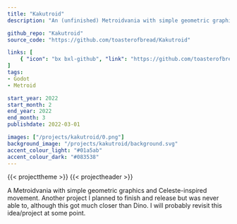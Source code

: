 ```yaml
---
title: "Kakutroid"
description: "An (unfinished) Metroidvania with simple geometric graphics and Celeste-inspired movement."

github_repo: "Kakutroid"
source_code: "https://github.com/toasterofbread/Kakutroid"

links: [
    { "icon": "bx bxl-github", "link": "https://github.com/toasterofbread/Kakutroid", "label": "Repository" }
]
tags:
- Godot
- Metroid

start_year: 2022
start_month: 2
end_year: 2022
end_month: 3
publishdate: 2022-03-01

images: ["/projects/kakutroid/0.png"]
background_image: "/projects/kakutroid/background.svg"
accent_colour_light: "#01a5ab"
accent_colour_dark: "#083538"
---
```


{{< projecttheme >}}
{{< projectheader >}}

A Metroidvania with simple geometric graphics and Celeste-inspired movement.
Another project I planned to finish and release but was never able to, although this got much closer than Dino.
I will probably revisit this idea/project at some point.
